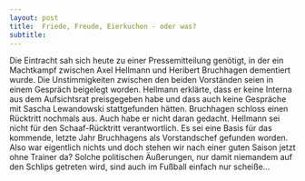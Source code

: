 ```yaml
---
layout: post
title:  Friede, Freude, Eierkuchen - oder was?
subtitle:  
---
```


Die Eintracht sah sich heute zu einer Pressemitteilung genötigt, in der ein Machtkampf zwischen Axel Hellmann und Heribert Bruchhagen dementiert wurde. Die Unstimmigkeiten zwischen den beiden Vorständen seien in einem Gespräch beigelegt worden. Hellmann erklärte, dass er keine Interna aus dem Aufsichtsrat preisgegeben habe und dass auch keine Gespräche mit Sascha Lewandowski stattgefunden hätten. Bruchhagen schloss einen Rücktritt nochmals aus. Auch habe er nicht daran gedacht. Hellmann sei nicht für den Schaaf-Rücktritt verantwortlich. Es sei eine Basis für das kommende, letzte Jahr Bruchhagens als Vorstandschef gefunden worden. Also war eigentlich nichts und doch stehen wir nach einer guten Saison jetzt ohne Trainer da? Solche politischen Äußerungen, nur damit niemandem auf den Schlips getreten wird, sind auch im Fußball einfach nur scheiße...


